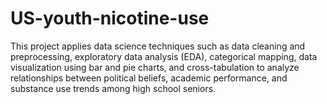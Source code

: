 # US-youth-nicotine-use
This project applies data science techniques such as data cleaning and preprocessing, exploratory data analysis (EDA), categorical mapping, data visualization using bar and pie charts, and cross-tabulation to analyze relationships between political beliefs, academic performance, and substance use trends among high school seniors.
